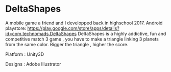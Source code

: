 # DeltaShapes
A mobile game a friend and I developped back in highschool 2017.
Android playstore: https://play.google.com/store/apps/details?id=com.technomads.DeltaShapes
DeltaShapes is a highly addictive, fun and competitive match 3 game , you have to make a triangle linking 3 planets from the same color. Bigger the triangle , higher the score.

Platform : Unity3D

Designs : Adobe Illustrator
